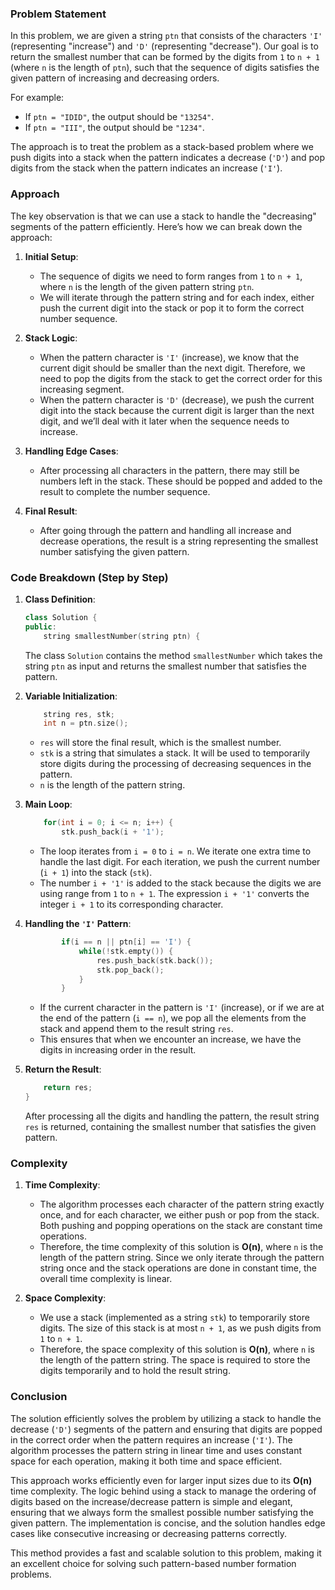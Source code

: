 ### Problem Statement

In this problem, we are given a string `ptn` that consists of the characters `'I'` (representing "increase") and `'D'` (representing "decrease"). Our goal is to return the smallest number that can be formed by the digits from `1` to `n + 1` (where `n` is the length of `ptn`), such that the sequence of digits satisfies the given pattern of increasing and decreasing orders.

For example:
- If `ptn = "IDID"`, the output should be `"13254"`.
- If `ptn = "III"`, the output should be `"1234"`.

The approach is to treat the problem as a stack-based problem where we push digits into a stack when the pattern indicates a decrease (`'D'`) and pop digits from the stack when the pattern indicates an increase (`'I'`).

### Approach

The key observation is that we can use a stack to handle the "decreasing" segments of the pattern efficiently. Here’s how we can break down the approach:

1. **Initial Setup**:
   - The sequence of digits we need to form ranges from `1` to `n + 1`, where `n` is the length of the given pattern string `ptn`.
   - We will iterate through the pattern string and for each index, either push the current digit into the stack or pop it to form the correct number sequence.

2. **Stack Logic**:
   - When the pattern character is `'I'` (increase), we know that the current digit should be smaller than the next digit. Therefore, we need to pop the digits from the stack to get the correct order for this increasing segment.
   - When the pattern character is `'D'` (decrease), we push the current digit into the stack because the current digit is larger than the next digit, and we’ll deal with it later when the sequence needs to increase.

3. **Handling Edge Cases**:
   - After processing all characters in the pattern, there may still be numbers left in the stack. These should be popped and added to the result to complete the number sequence.

4. **Final Result**:
   - After going through the pattern and handling all increase and decrease operations, the result is a string representing the smallest number satisfying the given pattern.

### Code Breakdown (Step by Step)

1. **Class Definition**:
    ```cpp
    class Solution {
    public:
        string smallestNumber(string ptn) {
    ```
    The class `Solution` contains the method `smallestNumber` which takes the string `ptn` as input and returns the smallest number that satisfies the pattern.

2. **Variable Initialization**:
    ```cpp
        string res, stk;
        int n = ptn.size();
    ```
    - `res` will store the final result, which is the smallest number.
    - `stk` is a string that simulates a stack. It will be used to temporarily store digits during the processing of decreasing sequences in the pattern.
    - `n` is the length of the pattern string.

3. **Main Loop**:
    ```cpp
        for(int i = 0; i <= n; i++) {
            stk.push_back(i + '1');
    ```
    - The loop iterates from `i = 0` to `i = n`. We iterate one extra time to handle the last digit. For each iteration, we push the current number (`i + 1`) into the stack (`stk`).
    - The number `i + '1'` is added to the stack because the digits we are using range from `1` to `n + 1`. The expression `i + '1'` converts the integer `i + 1` to its corresponding character.

4. **Handling the `'I'` Pattern**:
    ```cpp
            if(i == n || ptn[i] == 'I') {
                while(!stk.empty()) {
                    res.push_back(stk.back());
                    stk.pop_back();
                }
            }
    ```
    - If the current character in the pattern is `'I'` (increase), or if we are at the end of the pattern (`i == n`), we pop all the elements from the stack and append them to the result string `res`.
    - This ensures that when we encounter an increase, we have the digits in increasing order in the result.

5. **Return the Result**:
    ```cpp
        return res;
    }
    ```
    After processing all the digits and handling the pattern, the result string `res` is returned, containing the smallest number that satisfies the given pattern.

### Complexity

1. **Time Complexity**:
    - The algorithm processes each character of the pattern string exactly once, and for each character, we either push or pop from the stack. Both pushing and popping operations on the stack are constant time operations.
    - Therefore, the time complexity of this solution is **O(n)**, where `n` is the length of the pattern string. Since we only iterate through the pattern string once and the stack operations are done in constant time, the overall time complexity is linear.

2. **Space Complexity**:
    - We use a stack (implemented as a string `stk`) to temporarily store digits. The size of this stack is at most `n + 1`, as we push digits from `1` to `n + 1`.
    - Therefore, the space complexity of this solution is **O(n)**, where `n` is the length of the pattern string. The space is required to store the digits temporarily and to hold the result string.

### Conclusion

The solution efficiently solves the problem by utilizing a stack to handle the decrease (`'D'`) segments of the pattern and ensuring that digits are popped in the correct order when the pattern requires an increase (`'I'`). The algorithm processes the pattern string in linear time and uses constant space for each operation, making it both time and space efficient.

This approach works efficiently even for larger input sizes due to its **O(n)** time complexity. The logic behind using a stack to manage the ordering of digits based on the increase/decrease pattern is simple and elegant, ensuring that we always form the smallest possible number satisfying the given pattern. The implementation is concise, and the solution handles edge cases like consecutive increasing or decreasing patterns correctly.

This method provides a fast and scalable solution to this problem, making it an excellent choice for solving such pattern-based number formation problems.